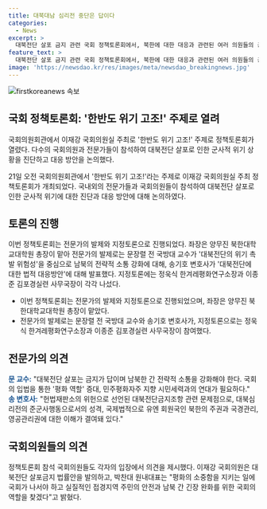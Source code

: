 ```yaml
---
title: 대북대남 심리전 중단은 답이다
categories:
  - News
excerpt: >
  대북전단 살포 금지 관련 국회 정책토론회에서, 북한에 대한 대응과 관련된 여러 의원들의 공동주최로 진행된 이 행사는 전문가들이 참석하여 대북전단 살포로 인한 한반도 군사적 위기 상황을 진단하고 대응 방안을 모색하는 자리였다. 토론회에서는 대북전단의 위험성과 실효성 있는 대안 모색이 주요 토의 내용으로 다뤄졌으며, 국제법과 안보관련 문제에 대한 토론과 논의도 진행되었다. 다수의 국회의원들이 참여하여 주제에 대한 높은 관심을 나타냈다.
feature_text: >
  대북전단 살포 금지 관련 국회 정책토론회에서, 북한에 대한 대응과 관련된 여러 의원들의 공동주최로 진행된 이 행사는 전문가들이 참석하여 대북전단 살포로 인한 한반도 군사적 위기 상황을 진단하고 대응 방안을 모색하는 자리였다. 토론회에서는 대북전단의 위험성과 실효성 있는 대안 모색이 주요 토의 내용으로 다뤄졌으며, 국제법과 안보관련 문제에 대한 토론과 논의도 진행되었다. 다수의 국회의원들이 참여하여 주제에 대한 높은 관심을 나타냈다.
image: 'https://newsdao.kr/res/images/meta/newsdao_breakingnews.jpg'
---
```


<p><img src="https://newsdao.kr/res/images/meta/newsdao_breakingnews.jpg" alt="firstkoreanews 속보" /></p>

<h2 data-ke-size="size26">국회 정책토론회: '한반도 위기 고조!' 주제로 열려</h2>

<p>국회의원회관에서 이재강 국회의원실 주최로 '한반도 위기 고조!' 주제로 정책토론회가 열렸다. 다수의 국회의원과 전문가들이 참석하여 대북전단 살포로 인한 군사적 위기 상황을 진단하고 대응 방안을 논의했다.</p>

<p data-ke-size="size16">21일 오전 국회의원회관에서 '한반도 위기 고조!'라는 주제로 이재강 국회의원실 주최 정책토론회가 개최되었다. 국내외의 전문가들과 국회의원들이 참석하여 대북전단 살포로 인한 군사적 위기에 대한 진단과 대응 방안에 대해 논의하였다.</p>

<h2 data-ke-size="size24">토론의 진행</h2>

<p>이번 정책토론회는 전문가의 발제와 지정토론으로 진행되었다. 좌장은 양무진 북한대학교대학원 총장이 맡아 전문가의 발제로는 문장렬 전 국방대 교수가 '대북전단의 위기 촉발 위험성'을 중심으로 남북의 전략적 소통 강화에 대해, 송기호 변호사가 '대북전단에 대한 법적 대응방안'에 대해 발표했다. 지정토론에는 정욱식 한겨레평화연구소장과 이종준 김포경실련 사무국장이 각각 나섰다.</p>

<ul>
  <li>이번 정책토론회는 전문가의 발제와 지정토론으로 진행되었으며, 좌장은 양무진 북한대학교대학원 총장이 맡았다.</li>
  <li>전문가의 발제로는 문장렬 전 국방대 교수와 송기호 변호사가, 지정토론으로는 정욱식 한겨레평화연구소장과 이종준 김포경실련 사무국장이 참여했다.</li>
</ul>

<h2 data-ke-size="size24">전문가의 의견</h2>

<p><b><span style="color: #1a5490;">문 교수:</span></b> "대북전단 살포는 금지가 답이며 남북한 간 전략적 소통을 강화해야 한다. 국회의 입법을 통한 '평화 역할' 증대, 민주평화자주 지향 시민세력과의 연대가 필요하다."<br />
<b><span style="color: #1a5490;">송 변호사:</span></b> "헌법재판소의 위헌으로 선언된 대북전단금지조항 관련 문제점으로, 대북심리전의 준군사행동으로서의 성격, 국제법적으로 유엔 회원국인 북한의 주권과 국경관리, 영공관리권에 대한 이해가 결여돼 있다."</p>

<h2 data-ke-size="size24">국회의원들의 의견</h2>

<p>정책토론회 참석 국회의원들도 각자의 입장에서 의견을 제시했다. 이재강 국회의원은 대북전단 살포금지 법률안을 발의하고, 박찬대 원내대표는 "평화의 소중함을 지키는 일에 국회가 나서야 하고 실질적인 접경지역 주민의 안전과 남북 간 긴장 완화를 위한 국회의 역할을 찾겠다"고 밝혔다.</p>

<p data-ke-size="size16">&nbsp;</p>

